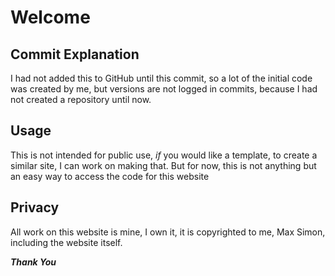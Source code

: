 # Welcome
## Commit Explanation
I had not added this to GitHub until this commit, so a lot of the initial code was created by me, but versions are not logged in commits, because I had not created a repository until now.

## Usage
This is not intended for public use, _if_ you would like a template, to create a similar site, I can work on making that.  But for now, this is not anything but an easy way to access the code for this website

## Privacy
All work on this website is mine, I own it, it is copyrighted to me, Max Simon, including the website itself.


_**Thank You**_
